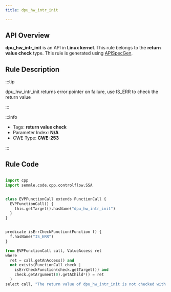```yaml
---
title: dpu_hw_intr_init

---
```



## API Overview
**dpu_hw_intr_init** is an API in **Linux kernel**. This rule belongs to the **return value check** type. This rule is generated using [APISpecGen](../../tools/APISpecGen).
## Rule Description

:::tip

dpu_hw_intr_init returns error pointer on failure, use IS_ERR to check the return value

:::

:::info

- Tags: **return value check**
- Parameter Index: **N/A**
- CWE Type: **CWE-253**

:::

## Rule Code
```python

import cpp
import semmle.code.cpp.controlflow.SSA


class EVPFunctionCall extends FunctionCall {
  EVPFunctionCall() {
    this.getTarget().hasName("dpu_hw_intr_init")
  }
}


predicate isErrCheckFunction(Function f) {
  f.hasName("IS_ERR") 
}

from EVPFunctionCall call, ValueAccess ret
where
  ret = call.getAnAccess() and
  not exists(FunctionCall check |
    isErrCheckFunction(check.getTarget()) and
    check.getArgument(0).getAChild*() = ret
  )
select call, "The return value of dpu_hw_intr_init is not checked with IS_ERR."
    
```